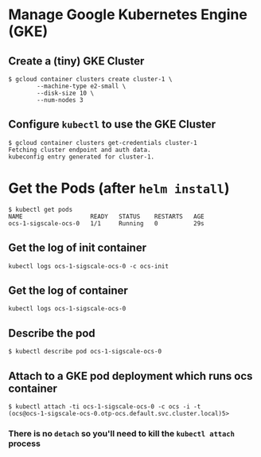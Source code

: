 # Manage Google Kubernetes Engine (GKE)

## Create a (tiny) GKE Cluster
	$ gcloud container clusters create cluster-1 \
			--machine-type e2-small \
			--disk-size 10 \
			--num-nodes 3

## Configure `kubectl` to use the GKE Cluster
	$ gcloud container clusters get-credentials cluster-1
	Fetching cluster endpoint and auth data.
	kubeconfig entry generated for cluster-1.

# Get the Pods (after `helm install`)
	$ kubectl get pods
	NAME                   READY   STATUS    RESTARTS   AGE
	ocs-1-sigscale-ocs-0   1/1     Running   0          29s

## Get the log of init container
	kubectl logs ocs-1-sigscale-ocs-0 -c ocs-init

## Get the log of container
	kubectl logs ocs-1-sigscale-ocs-0

## Describe the pod
	$ kubectl describe pod ocs-1-sigscale-ocs-0

## Attach to a GKE pod deployment which runs ocs container
	$ kubectl attach -ti ocs-1-sigscale-ocs-0 -c ocs -i -t
	(ocs@ocs-1-sigscale-ocs-0.otp-ocs.default.svc.cluster.local)5>
### There is no `detach` so you'll need to kill the `kubectl attach` process

